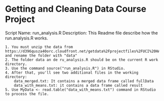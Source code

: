 Getting and Cleaning Data Course Project
========================================
Script Name: run_analysis.R
Description: This Readme file describe how the run.analysis.R works.

    1. You must unzip the data from https://d396qusza40orc.cloudfront.net/getdata%2Fprojectfiles%2FUCI%20HAR%20Dataset.zip and rename the folder with "data"
    2. The folder data an de ru_analysis.R should be on the current R work directory.
    3. Use the command source("run_analysis.R") in RStudio.
    4. After that, you'll see two additional files in the working directory:
        data_merged.txt: It contains a merged data frame called fullData
        data_with_means.txt: it contains a data frame called result
    5. Use MyData <- read.table("data_with_means.txt") command in RStudio to process the file. 
    
